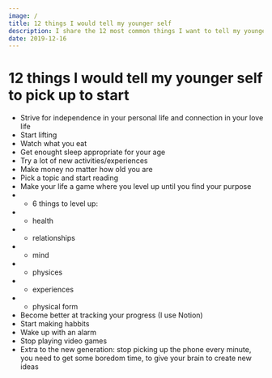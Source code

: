 ```yaml
---
image: /
title: 12 things I would tell my younger self
description: I share the 12 most common things I want to tell my younger self
date: 2019-12-16
---
```

# 12 things I would tell my younger self to pick up to start
- Strive for independence in your personal life and connection in your love life
- Start lifting
- Watch what you eat
- Get enought sleep appropriate for your age
- Try a lot of new activities/experiences
- Make money no matter how old you are
- Pick a topic and start reading
- Make your life a game where you level up until you find your purpose
- - 6 things to level up:
- - health
- - relationships
- - mind
- - physices
- - experiences
- - physical form
- Become better at tracking your progress (I use Notion)
- Start making habbits
- Wake up with an alarm
- Stop playing video games
- Extra to the new generation: stop picking up the phone every minute, you need to get some boredom time, to give your brain to create new ideas